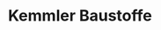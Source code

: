 ---
title: "Kemmler Baustoffe"
url: /herrenberg/kemmler-baustoffe-max-eyth-strasse/
shop: Baustoffe
---